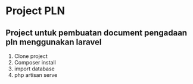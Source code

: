 # Project PLN

## Project untuk pembuatan document pengadaan pln menggunakan laravel

1. Clone project
2. Composer install
3. import database
4. php artisan serve
